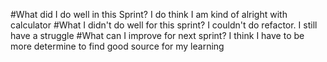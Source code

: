 #What did I do well in this Sprint? 
I do think I am kind of alright with calculator
#What I didn't do well for this sprint?
I couldn't do refactor. I still have a struggle
#What can I improve for next sprint? 
I think I have to be more determine to find good source for my learning